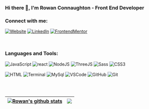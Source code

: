 ### Hi there 👋, I'm Rowan Connaughton - Front End Developer



### Connect with me:

[<img alt="Website" src="https://img.shields.io/badge/Website-www.rowanconnaughton.com-success?style=flat-square&logo=googlechrome">][website]
[<img alt="LinkedIn" src="https://img.shields.io/badge/LinkedIn-Rowan%20Conaughton-blue?style=flat-square&logo=linkedin">][linkedin]
[<img alt="FrontendMentor" src="https://img.shields.io/badge/FrontendMentor-Rowan%20Conaughton-orange?style=flat-square&logo=frontendmentor">][frontend]

<br />

### Languages and Tools:

![JavaScript](https://img.shields.io/badge/-JavaScript-000000?style=for-the-badge&logo=javascript)
![react](https://img.shields.io/badge/-React-000000?style=for-the-badge&logo=react)
![NodeJS](https://img.shields.io/badge/-NodeJs-000000?style=for-the-badge&logo=nodedotjs)
![ThreeJS](https://img.shields.io/badge/-ThreeJS-000000?style=for-the-badge&logo=threedotjs)
![Sass](https://img.shields.io/badge/-Sass-000000?style=for-the-badge&logo=sass)
![CSS3](https://img.shields.io/badge/-CSS3-000000?style=for-the-badge&logo=CSS3)
<br/><br/>
![HTML](https://img.shields.io/badge/-HTML5-000000?style=for-the-badge&logo=HTML5)
![Terminal](http://img.shields.io/badge/-Termial-000000?style=for-the-badge&logo=windowsterminal)
![MySql](https://img.shields.io/badge/-SQL-000000?style=for-the-badge&logo=MySQL&logoColor=ffffff)
![VSCode](https://img.shields.io/badge/-VS_Code-000000?style=for-the-badge&logo=visualstudiocode)
![GitHub](https://img.shields.io/badge/-GitHub-000000?style=for-the-badge&logo=github)
![Git](https://img.shields.io/badge/-GitHub-000000?style=for-the-badge&logo=git)

<br /><br />

| <a href="https://github.com/anuraghazra/github-readme-stats"><img align="center" src="https://github-readme-stats.vercel.app/api?username=rowanconnaughton&show_icons=true&include_all_commits=true&theme=dark&hide_border=true" alt="Rowan's github stats" /></a> | <a href="https://github.com/anuraghazra/github-readme-stats"><img align="center" src="https://github-readme-stats.vercel.app/api/top-langs/?username=rowanconnaughton&layout=compact&theme=dark&hide_border=true" /></a> |
| ------------- | ------------- |


[website]: https://rowanconnaughton.com/
[linkedin]: https://www.linkedin.com/in/rowan-connaughton-b6237211a/
[frontend]: https://www.frontendmentor.io/profile/RowanConnaughton
